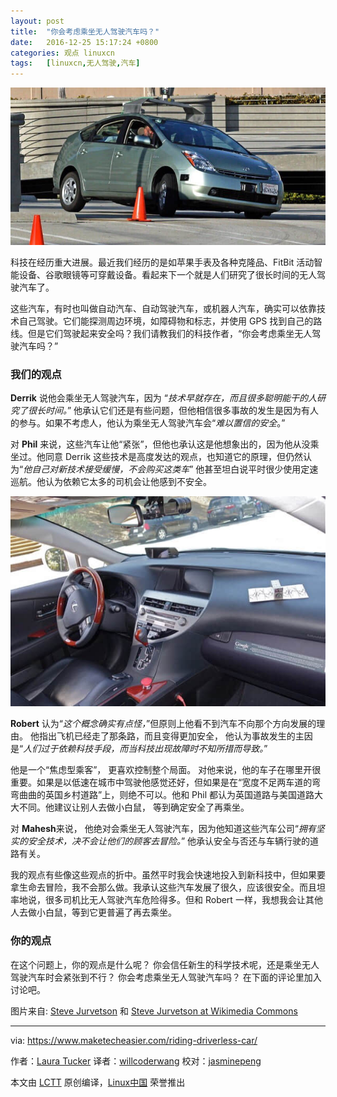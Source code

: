 ```yaml
---
layout: post
title:	"你会考虑乘坐无人驾驶汽车吗？"
date:	2016-12-25 15:17:24 +0800 
categories:	观点 linuxcn 
tags:	[linuxcn,无人驾驶,汽车]
---
```



![](/Asserts/Images/album/201612/25/151613tujn1f9upuzzujgb.jpg)


科技在经历重大进展。最近我们经历的是如苹果手表及各种克隆品、FitBit 活动智能设备、谷歌眼镜等可穿戴设备。看起来下一个就是人们研究了很长时间的无人驾驶汽车了。


这些汽车，有时也叫做自动汽车、自动驾驶汽车，或机器人汽车，确实可以依靠技术自己驾驶。它们能探测周边环境，如障碍物和标志，并使用 GPS 找到自己的路线。但是它们驾驶起来安全吗？我们请教我们的科技作者，“你会考虑乘坐无人驾驶汽车吗？”


### 我们的观点


**Derrik** 说他会乘坐无人驾驶汽车，因为 “*技术早就存在，而且很多聪明能干的人研究了很长时间。*” 他承认它们还是有些问题，但他相信很多事故的发生是因为有人的参与。如果不考虑人，他认为乘坐无人驾驶汽车会“*难以置信的安全*。”


对 **Phil** 来说，这些汽车让他“紧张”，但他也承认这是他想象出的，因为他从没乘坐过。他同意 Derrik 这些技术是高度发达的观点，也知道它的原理，但仍然认为“*他自己对新技术接受缓慢，不会购买这类车*” 他甚至坦白说平时很少使用定速巡航。他认为依赖它太多的司机会让他感到不安全。


![编辑对无人驾驶汽车的观点](/Asserts/Images/album/201612/25/151635ulalzp7iwgao9jme.jpg)


**Robert** 认为“*这个概念确实有点怪，*”但原则上他看不到汽车不向那个方向发展的理由。 他指出飞机已经走了那条路，而且变得更加安全， 他认为事故发生的主因是“*人们过于依赖科技手段，而当科技出现故障时不知所措而导致。*”


他是一个“焦虑型乘客”， 更喜欢控制整个局面。 对他来说，他的车子在哪里开很重要。如果是以低速在城市中驾驶他感觉还好，但如果是在“宽度不足两车道的弯弯曲曲的英国乡村道路”上，则绝不可以。他和 Phil 都认为英国道路与美国道路大大不同。他建议让别人去做小白鼠， 等到确定安全了再乘坐。


对 **Mahesh**来说， 他绝对会乘坐无人驾驶汽车，因为他知道这些汽车公司“*拥有坚实的安全技术，决不会让他们的顾客去冒险。*” 他承认安全与否还与车辆行驶的道路有关。


我的观点有些像这些观点的折中。虽然平时我会快速地投入到新科技中，但如果要拿生命去冒险，我不会那么做。我承认这些汽车发展了很久，应该很安全。而且坦率地说，很多司机比无人驾驶汽车危险得多。但和 Robert 一样，我想我会让其他人去做小白鼠，等到它更普遍了再去乘坐。


### 你的观点


在这个问题上，你的观点是什么呢？ 你会信任新生的科学技术呢，还是乘坐无人驾驶汽车时会紧张到不行？ 你会考虑乘坐无人驾驶汽车吗？ 在下面的评论里加入讨论吧。


图片来自: [Steve Jurvetson](https://commons.m.wikimedia.org/wiki/File:Jurvetson_Google_driverless_car_trimmed.jpg) 和 [Steve Jurvetson at Wikimedia Commons](https://commons.m.wikimedia.org/wiki/File:Inside_the_Google_RoboCar_today_with_PlanetLabs.jpg)




---


via: <https://www.maketecheasier.com/riding-driverless-car/>


作者：[Laura Tucker](https://www.maketecheasier.com/author/lauratucker/) 译者：[willcoderwang](https://github.com/willcoderwang) 校对：[jasminepeng](https://github.com/jasminepeng)


本文由 [LCTT](https://github.com/LCTT/TranslateProject) 原创编译，[Linux中国](https://linux.cn/) 荣誉推出
